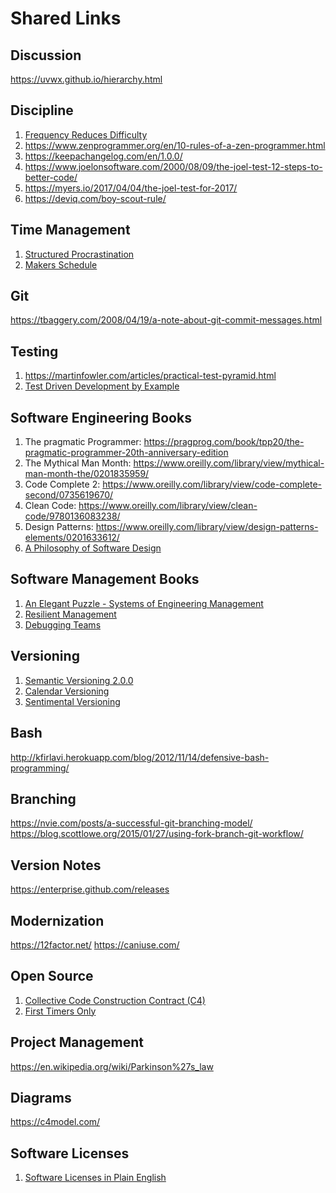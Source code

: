 # Shared Links

## Discussion
https://uvwx.github.io/hierarchy.html

## Discipline
1. [Frequency Reduces Difficulty](https://martinfowler.com/bliki/FrequencyReducesDifficulty.html)
1. https://www.zenprogrammer.org/en/10-rules-of-a-zen-programmer.html
1. https://keepachangelog.com/en/1.0.0/
1. https://www.joelonsoftware.com/2000/08/09/the-joel-test-12-steps-to-better-code/
1. https://myers.io/2017/04/04/the-joel-test-for-2017/
1. https://deviq.com/boy-scout-rule/

## Time Management
1. [Structured Procrastination](http://www.structuredprocrastination.com/)
1. [Makers Schedule](http://www.paulgraham.com/makersschedule.html)

## Git
https://tbaggery.com/2008/04/19/a-note-about-git-commit-messages.html

## Testing
1. https://martinfowler.com/articles/practical-test-pyramid.html
1. [Test Driven Development by Example](https://www.oreilly.com/library/view/test-driven-development/0321146530/)

## Software Engineering Books
1. The pragmatic Programmer: https://pragprog.com/book/tpp20/the-pragmatic-programmer-20th-anniversary-edition
2. The Mythical Man Month: https://www.oreilly.com/library/view/mythical-man-month-the/0201835959/
3. Code Complete 2: https://www.oreilly.com/library/view/code-complete-second/0735619670/
4. Clean Code: https://www.oreilly.com/library/view/clean-code/9780136083238/
5. Design Patterns: https://www.oreilly.com/library/view/design-patterns-elements/0201633612/
6. [A Philosophy of Software Design](https://www.amazon.com/Philosophy-Software-Design-John-Ousterhout/dp/1732102201)

## Software Management Books
1. [An Elegant Puzzle - Systems of Engineering Management](https://lethain.com/elegant-puzzle/)
1. [Resilient Management](https://abookapart.com/products/resilient-management)
1. [Debugging Teams](http://shop.oreilly.com/product/0636920042372.do)

## Versioning
1. [Semantic Versioning 2.0.0](https://semver.org/)
1. [Calendar Versioning](http://calver.org/)
1. [Sentimental Versioning](http://sentimentalversioning.org/)

## Bash
http://kfirlavi.herokuapp.com/blog/2012/11/14/defensive-bash-programming/

## Branching
https://nvie.com/posts/a-successful-git-branching-model/
https://blog.scottlowe.org/2015/01/27/using-fork-branch-git-workflow/

## Version Notes
https://enterprise.github.com/releases

## Modernization
https://12factor.net/
https://caniuse.com/

## Open Source
1. [Collective Code Construction Contract (C4)](https://rfc.zeromq.org/spec:42/C4/)
1. [First Timers Only](https://www.firsttimersonly.com/)

## Project Management
https://en.wikipedia.org/wiki/Parkinson%27s_law

## Diagrams
https://c4model.com/

## Software Licenses
1. [Software Licenses in Plain English](https://tldrlegal.com/)
